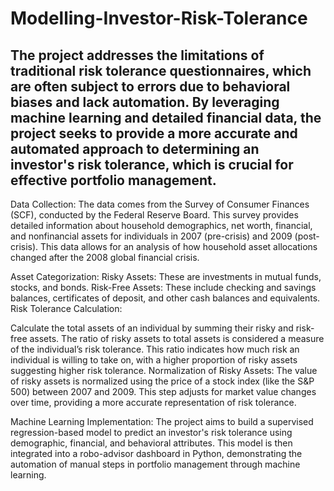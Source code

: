 # Modelling-Investor-Risk-Tolerance

## The project addresses the limitations of traditional risk tolerance questionnaires, which are often subject to errors due to behavioral biases and lack automation. By leveraging machine learning and detailed financial data, the project seeks to provide a more accurate and automated approach to determining an investor's risk tolerance, which is crucial for effective portfolio management.

Data Collection: The data comes from the Survey of Consumer Finances (SCF), conducted by the Federal Reserve Board. This survey provides detailed information about household demographics, net worth, financial, and nonfinancial assets for individuals in 2007 (pre-crisis) and 2009 (post-crisis). This data allows for an analysis of how household asset allocations changed after the 2008 global financial crisis.

Asset Categorization:
Risky Assets: These are investments in mutual funds, stocks, and bonds.
Risk-Free Assets: These include checking and savings balances, certificates of deposit, and other cash balances and equivalents.
Risk Tolerance Calculation:

Calculate the total assets of an individual by summing their risky and risk-free assets.
The ratio of risky assets to total assets is considered a measure of the individual’s risk tolerance. This ratio indicates how much risk an individual is willing to take on, with a higher proportion of risky assets suggesting higher risk tolerance.
Normalization of Risky Assets: The value of risky assets is normalized using the price of a stock index (like the S&P 500) between 2007 and 2009. This step adjusts for market value changes over time, providing a more accurate representation of risk tolerance.

Machine Learning Implementation: The project aims to build a supervised regression-based model to predict an investor's risk tolerance using demographic, financial, and behavioral attributes. This model is then integrated into a robo-advisor dashboard in Python, demonstrating the automation of manual steps in portfolio management through machine learning.
